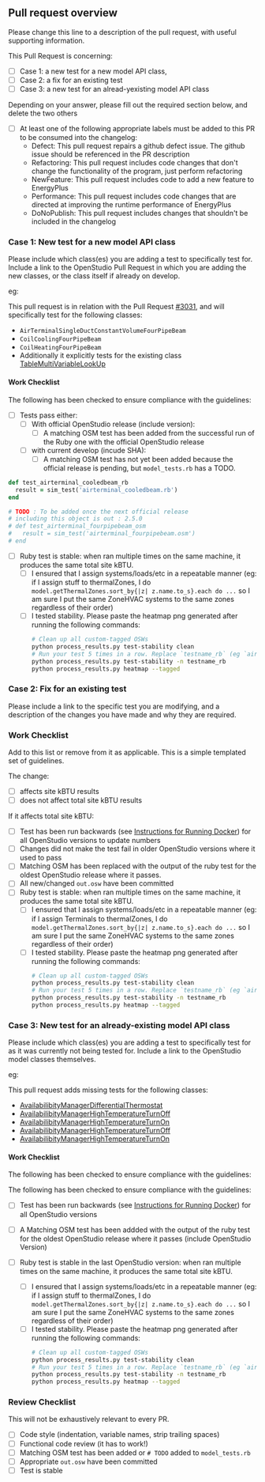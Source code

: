 Pull request overview
---------------------

Please change this line to a description of the pull request, with useful supporting information.

This Pull Request is concerning:

- [ ] Case 1: a new test for a new model API class,
- [ ] Case 2: a fix for an existing test
- [ ] Case 3: a new test for an alread-yexisting model API class

Depending on your answer, please fill out the required section below, and delete the two others

- [ ] At least one of the following appropriate labels must be added to this PR to be consumed into the changelog:
   - Defect: This pull request repairs a github defect issue.  The github issue should be referenced in the PR description
   - Refactoring: This pull request includes code changes that don't change the functionality of the program, just perform refactoring
   - NewFeature: This pull request includes code to add a new feature to EnergyPlus
   - Performance: This pull request includes code changes that are directed at improving the runtime performance of EnergyPlus
   - DoNoPublish: This pull request includes changes that shouldn't be included in the changelog


### Case 1: New test for a new model API class

Please include which class(es) you are adding a test to specifically test for.
Include a link to the OpenStudio Pull Request in which you are adding the new classes, or the class itself if already on develop.

eg:

This pull request is in relation with the Pull Request [#3031](https://github.com/NREL/OpenStudio/pull/3031), and  will specifically test for the following classes:
* `AirTerminalSingleDuctConstantVolumeFourPipeBeam`
* `CoilCoolingFourPipeBeam`
* `CoilHeatingFourPipeBeam`
* Additionally it explicitly tests for the existing class [TableMultiVariableLookUp](https://github.com/NREL/OpenStudio/blob/develop/openstudiocore/src/model/TableMultiVariableLookup.hpp)

#### Work Checklist

The following has been checked to ensure compliance with the guidelines:

 - [ ] Tests pass either:
     - [ ] With official OpenStudio release (include version):
         - [ ] A matching OSM test has been added from the successful run of the Ruby one with the official OpenStudio release

     - [ ] with current develop (incude SHA):
         - [ ] A matching OSM test has not yet been added because the official release is pending, but `model_tests.rb` has a TODO.
```ruby
def test_airterminal_cooledbeam_rb
  result = sim_test('airterminal_cooledbeam.rb')
end

# TODO : To be added once the next official release
# including this object is out : 2.5.0
# def test_airterminal_fourpipebeam_osm
#   result = sim_test('airterminal_fourpipebeam.osm')
# end
```


 - [ ] Ruby test is stable: when ran multiple times on the same machine, it produces the same total site kBTU.
     - [ ] I ensured that I assign systems/loads/etc in a repeatable manner (eg: if I assign stuff to thermalZones, I do `model.getThermalZones.sort_by{|z| z.name.to_s}.each do ...` so I am sure I put the same ZoneHVAC systems to the same zones regardless of their order)
     - [ ] I tested stability. Please paste the heatmap png generated after running the following commands:
        ```bash
        # Clean up all custom-tagged OSWs
        python process_results.py test-stability clean
        # Run your test 5 times in a row. Replace `testname_rb` (eg `airterminal_fourpipebeam_rb`)
        python process_results.py test-stability -n testname_rb
        python process_results.py heatmap --tagged
        ```

### Case 2: Fix for an existing test

Please include a link to the specific test you are modifying, and a description of the changes you have made and why they are required.

### Work Checklist

Add to this list or remove from it as applicable.  This is a simple templated set of guidelines.

The change:
 - [ ] affects site kBTU results
 - [ ] does not affect total site kBTU results

If it affects total site kBTU:
 - [ ] Test has been run backwards (see [Instructions for Running Docker](https://github.com/NREL/OpenStudio-resources/blob/develop/doc/Instructions_Docker.md)) for all OpenStudio versions to update numbers
 - [ ] Changes did not make the test fail in older OpenStudio versions where it used to pass
 - [ ] Matching OSM has been replaced with the output of the ruby test for the oldest OpenStudio release where it passes.
 - [ ] All new/changed `out.osw` have been committed
 - [ ] Ruby test is stable: when ran multiple times on the same machine, it produces the same total site kBTU.
    - [ ] I ensured that I assign systems/loads/etc in a repeatable manner (eg: if I assign Terminals to thermalZones, I do `model.getThermalZones.sort_by{|z| z.name.to_s}.each do ...` so I am sure I put the same ZoneHVAC systems to the same zones regardless of their order)
    - [ ] I tested stability. Please paste the heatmap png generated after running the following commands:
        ```bash
        # Clean up all custom-tagged OSWs
        python process_results.py test-stability clean
        # Run your test 5 times in a row. Replace `testname_rb` (eg `airterminal_fourpipebeam_rb`)
        python process_results.py test-stability -n testname_rb
        python process_results.py heatmap --tagged

        ```

### Case 3: New test for an already-existing model API class

Please include which class(es) you are adding a test to specifically test for as it was currently not being tested for.
Include a link to the OpenStudio model classes themselves.

eg:

This pull request adds missing tests for the following classes:
*  [AvailabilibityManagerDifferentialThermostat](https://github.com/NREL/OpenStudio/blob/develop/openstudiocore/src/model/AvailabilityManagerDifferentialThermostat.hpp)
*  [AvailabilibityManagerHighTemperatureTurnOff](https://github.com/NREL/OpenStudio/blob/develop/openstudiocore/src/model/AvailabilityManagerHighTemperatureTurnOff.hpp)
*  [AvailabilibityManagerHighTemperatureTurnOn](https://github.com/NREL/OpenStudio/blob/develop/openstudiocore/src/model/AvailabilityManagerHighTemperatureTurnOn.hpp)
*  [AvailabilibityManagerHighTemperatureTurnOff](https://github.com/NREL/OpenStudio/blob/develop/openstudiocore/src/model/AvailabilityManagerHighTemperatureTurnOff.hpp)
*  [AvailabilibityManagerHighTemperatureTurnOn](https://github.com/NREL/OpenStudio/blob/develop/openstudiocore/src/model/AvailabilityManagerHighTemperatureTurnOn.hpp)

#### Work Checklist

The following has been checked to ensure compliance with the guidelines:


The following has been checked to ensure compliance with the guidelines:

 - [ ] Test has been run backwards (see [Instructions for Running Docker](https://github.com/NREL/OpenStudio-resources/blob/develop/doc/Instructions_Docker.md)) for all OpenStudio versions
 - [ ] A Matching OSM test has been addded with the output of the ruby test for the oldest OpenStudio release where it passes (include OpenStudio Version)

 - [ ] Ruby test is stable in the last OpenStudio version: when ran multiple times on the same machine, it produces the same total site kBTU.
    - [ ] I ensured that I assign systems/loads/etc in a repeatable manner (eg: if I assign stuff to thermalZones, I do `model.getThermalZones.sort_by{|z| z.name.to_s}.each do ...` so I am sure I put the same ZoneHVAC systems to the same zones regardless of their order)
    - [ ] I tested stability. Please paste the heatmap png generated after running the following commands:
        ```bash
        # Clean up all custom-tagged OSWs
        python process_results.py test-stability clean
        # Run your test 5 times in a row. Replace `testname_rb` (eg `airterminal_fourpipebeam_rb`)
        python process_results.py test-stability -n testname_rb
        python process_results.py heatmap --tagged

        ```

### Review Checklist

This will not be exhaustively relevant to every PR.
 - [ ] Code style (indentation, variable names, strip trailing spaces)
 - [ ] Functional code review (it has to work!)
 - [ ] Matching OSM test has been added or `# TODO` added to `model_tests.rb`
 - [ ] Appropriate `out.osw` have been committed
 - [ ] Test is stable
